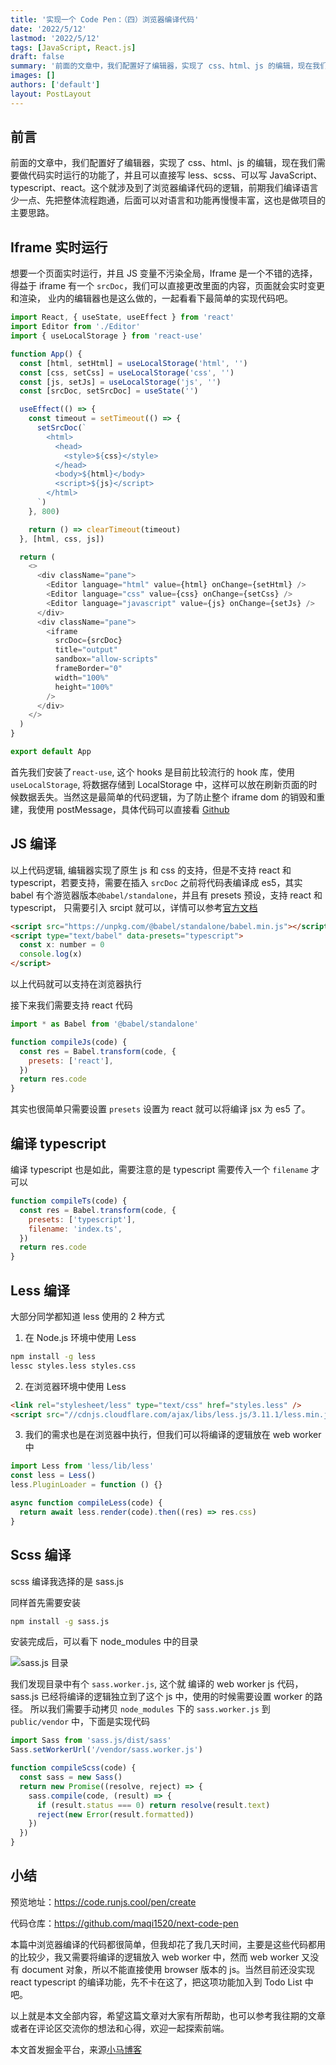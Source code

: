 ```yaml
---
title: '实现一个 Code Pen：（四）浏览器编译代码'
date: '2022/5/12'
lastmod: '2022/5/12'
tags: [JavaScript, React.js]
draft: false
summary: '前面的文章中，我们配置好了编辑器，实现了 css、html、js 的编辑，现在我们需要做代码实时运行的功能了，并且可以直接写 less、scss、JavaScript、typescript。'
images: []
authors: ['default']
layout: PostLayout
---
```


## 前言

前面的文章中，我们配置好了编辑器，实现了 css、html、js 的编辑，现在我们需要做代码实时运行的功能了，并且可以直接写 less、scss、可以写 JavaScript、typescript、react。这个就涉及到了浏览器编译代码的逻辑，前期我们编译语言少一点、先把整体流程跑通，后面可以对语言和功能再慢慢丰富，这也是做项目的主要思路。

## Iframe 实时运行

想要一个页面实时运行，并且 JS 变量不污染全局，Iframe 是一个不错的选择，得益于 iframe 有一个 `srcDoc`，我们可以直接更改里面的内容，页面就会实时变更和渲染， 业内的编辑器也是这么做的，一起看看下最简单的实现代码吧。

```js
import React, { useState, useEffect } from 'react'
import Editor from './Editor'
import { useLocalStorage } from 'react-use'

function App() {
  const [html, setHtml] = useLocalStorage('html', '')
  const [css, setCss] = useLocalStorage('css', '')
  const [js, setJs] = useLocalStorage('js', '')
  const [srcDoc, setSrcDoc] = useState('')

  useEffect(() => {
    const timeout = setTimeout(() => {
      setSrcDoc(`
        <html>
          <head>
            <style>${css}</style>
          </head>
          <body>${html}</body>
          <script>${js}</script>
        </html>
      `)
    }, 800)

    return () => clearTimeout(timeout)
  }, [html, css, js])

  return (
    <>
      <div className="pane">
        <Editor language="html" value={html} onChange={setHtml} />
        <Editor language="css" value={css} onChange={setCss} />
        <Editor language="javascript" value={js} onChange={setJs} />
      </div>
      <div className="pane">
        <iframe
          srcDoc={srcDoc}
          title="output"
          sandbox="allow-scripts"
          frameBorder="0"
          width="100%"
          height="100%"
        />
      </div>
    </>
  )
}

export default App
```

首先我们安装了`react-use`, 这个 hooks 是目前比较流行的 hook 库，使用`useLocalStorage`, 将数据存储到 LocalStorage 中，这样可以放在刷新页面的时候数据丢失。当然这是最简单的代码逻辑，为了防止整个 iframe dom 的销毁和重建，我使用 postMessage，具体代码可以直接看 [Github](https://github.com/maqi1520/next-code-pen 'next-code-pen')

## JS 编译

以上代码逻辑, 编辑器实现了原生 js 和 css 的支持，但是不支持 react 和 typescript，若要支持，需要在插入 `srcDoc` 之前将代码表编译成 es5，其实 babel 有个游览器版本`@babel/standalone`，并且有 presets 预设，支持 react 和 typescript， 只需要引入 srcipt 就可以，详情可以参考[官方文档](https://www.babeljs.cn/docs/babel-standalone 'babel 官方文档')

```html
<script src="https://unpkg.com/@babel/standalone/babel.min.js"></script>
<script type="text/babel" data-presets="typescript">
  const x: number = 0
  console.log(x)
</script>
```

以上代码就可以支持在浏览器执行

接下来我们需要支持 react 代码

```js
import * as Babel from '@babel/standalone'

function compileJs(code) {
  const res = Babel.transform(code, {
    presets: ['react'],
  })
  return res.code
}
```

其实也很简单只需要设置 `presets` 设置为 react 就可以将编译 jsx 为 es5 了。

## 编译 typescript

编译 typescript 也是如此，需要注意的是 typescript 需要传入一个 `filename` 才可以

```js
function compileTs(code) {
  const res = Babel.transform(code, {
    presets: ['typescript'],
    filename: 'index.ts',
  })
  return res.code
}
```

## Less 编译

大部分同学都知道 less 使用的 2 种方式

1. 在 Node.js 环境中使用 Less

```bash
npm install -g less
lessc styles.less styles.css
```

2. 在浏览器环境中使用 Less

```html
<link rel="stylesheet/less" type="text/css" href="styles.less" />
<script src="//cdnjs.cloudflare.com/ajax/libs/less.js/3.11.1/less.min.js"></script>
```

3. 我们的需求也是在浏览器中执行，但我们可以将编译的逻辑放在 web worker 中

```js
import Less from 'less/lib/less'
const less = Less()
less.PluginLoader = function () {}

async function compileLess(code) {
  return await less.render(code).then((res) => res.css)
}
```

## Scss 编译

scss 编译我选择的是 sass.js

同样首先需要安装

```bash
npm install -g sass.js
```

安装完成后，可以看下 node_modules 中的目录

![sass.js 目录](https://p3-juejin.byteimg.com/tos-cn-i-k3u1fbpfcp/61a2d85aecfd4b789c1850796532baa2~tplv-k3u1fbpfcp-zoom-1.image)

我们发现目录中有个 `sass.worker.js`, 这个就 编译的 web worker js 代码， sass.js 已经将编译的逻辑独立到了这个 js 中，使用的时候需要设置 worker 的路径。
所以我们需要手动拷贝 `node_modules` 下的 `sass.worker.js` 到 `public/vendor` 中，下面是实现代码

```js
import Sass from 'sass.js/dist/sass'
Sass.setWorkerUrl('/vendor/sass.worker.js')

function compileScss(code) {
  const sass = new Sass()
  return new Promise((resolve, reject) => {
    sass.compile(code, (result) => {
      if (result.status === 0) return resolve(result.text)
      reject(new Error(result.formatted))
    })
  })
}
```

## 小结

预览地址：https://code.runjs.cool/pen/create

代码仓库：https://github.com/maqi1520/next-code-pen

本篇中浏览器编译的代码都很简单，但我却花了我几天时间，主要是这些代码都用的比较少，我又需要将编译的逻辑放入 web worker 中，然而 web worker 又没有 document 对象，所以不能直接使用 browser 版本的 js。当然目前还没实现 react typescript 的编译功能，先不卡在这了，把这项功能加入到 Todo List 中吧。

以上就是本文全部内容，希望这篇文章对大家有所帮助，也可以参考我往期的文章或者在评论区交流你的想法和心得，欢迎一起探索前端。

本文首发掘金平台，来源[小马博客](https://maqib.cn/)
